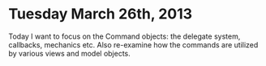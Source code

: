 Tuesday March 26th, 2013
========================

Today I want to focus on the Command objects: the delegate system, callbacks, mechanics etc. Also
re-examine how the commands are utilized by various views and model objects. 
